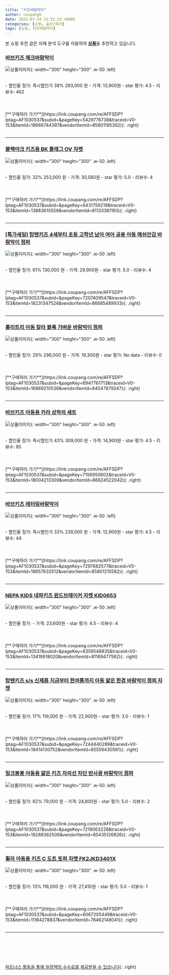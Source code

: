 ```yaml
---
title: "키즈바람막이"
author: coupang6
date: 2023-07-24 15:52:13 +0800
categories: [쇼핑, 출산/육아]
tags: [쇼핑, 키즈바람막이]
---
```


본 쇼핑 추천 글은 자체 분석 도구를 이용하여 [**상품**](https://link.coupang.com/a/bao1ui)을 추천하고 있습니다.

### [바브키즈 체크바람막이](https://link.coupang.com/re/AFFSDP?lptag=AF1030537&subid=&pageKey=5429776738&traceid=V0-153&itemId=18666744397&vendorItemId=85801195362)

![상품이미지](https://thumbnail7.coupangcdn.com/thumbnails/remote/230x230ex/image/vendor_inventory/4a94/3ee0198f71c555b576bf8da2829710cd22f3112c4e4546e0bf10a95ce071.jpg){: width="300" height="300" .w-50 .left}


<br>
- 할인율 정가: 즉시할인가 38%  293,000   원
- 가격: 13,900원
- star 평가: 4.5
- 리뷰수: 462
<br>
<br>
<br>
<br>
[**구매하러 가기**](https://link.coupang.com/re/AFFSDP?lptag=AF1030537&subid=&pageKey=5429776738&traceid=V0-153&itemId=18666744397&vendorItemId=85801195362){: .right}
<br>
<br>

---

### [블랙야크 키즈용 BK 플래그 OV 자켓](https://link.coupang.com/re/AFFSDP?lptag=AF1030537&subid=&pageKey=6431759219&traceid=V0-153&itemId=13883610556&vendorItemId=81133381193)

![상품이미지](https://thumbnail6.coupangcdn.com/thumbnails/remote/230x230ex/image/retail/images/2022/04/01/14/2/da3f73ae-13ca-47f5-9e78-c317ce9e9bab.jpg){: width="300" height="300" .w-50 .left}


<br>
- 할인율 정가: 32%  253,000   원
- 가격: 30,580원
- star 평가: 5.0
- 리뷰수: 4
<br>
<br>
<br>
<br>
[**구매하러 가기**](https://link.coupang.com/re/AFFSDP?lptag=AF1030537&subid=&pageKey=6431759219&traceid=V0-153&itemId=13883610556&vendorItemId=81133381193){: .right}
<br>
<br>

---

### [[특가세일] 탑텐키즈 4세부터 초등 고학년 남아 여아 공용 아동 메쉬안감 바람막이 점퍼](https://link.coupang.com/re/AFFSDP?lptag=AF1030537&subid=&pageKey=7207409547&traceid=V0-153&itemId=18231347524&vendorItemId=86685489933)

![상품이미지](https://thumbnail7.coupangcdn.com/thumbnails/remote/230x230ex/image/vendor_inventory/7edb/7b2acf2173e47324a9808797fa7f3feee68d745fa81ddb697fc92b6bfda4.jpg){: width="300" height="300" .w-50 .left}


<br>
- 할인율 정가: 61%  130,000   원
- 가격: 29,900원
- star 평가: 5.0
- 리뷰수: 4
<br>
<br>
<br>
<br>
[**구매하러 가기**](https://link.coupang.com/re/AFFSDP?lptag=AF1030537&subid=&pageKey=7207409547&traceid=V0-153&itemId=18231347524&vendorItemId=86685489933){: .right}
<br>
<br>

---

### [롤리트리 아동 칼라 블록 가벼운 바람막이 점퍼](https://link.coupang.com/re/AFFSDP?lptag=AF1030537&subid=&pageKey=6947761713&traceid=V0-153&itemId=16869210536&vendorItemId=84047879247)

![상품이미지](https://thumbnail10.coupangcdn.com/thumbnails/remote/230x230ex/image/retail/images/2197857677544811-1b6dc988-ecc7-4fc2-9af7-d7de03ab829c.jpg){: width="300" height="300" .w-50 .left}


<br>
- 할인율 정가: 29%  298,000   원
- 가격: 19,300원
- star 평가: No data
- 리뷰수: 0
<br>
<br>
<br>
<br>
[**구매하러 가기**](https://link.coupang.com/re/AFFSDP?lptag=AF1030537&subid=&pageKey=6947761713&traceid=V0-153&itemId=16869210536&vendorItemId=84047879247){: .right}
<br>
<br>

---

### [바브키즈 아동용 카라 상하의 세트](https://link.coupang.com/re/AFFSDP?lptag=AF1030537&subid=&pageKey=7156950602&traceid=V0-153&itemId=18004213309&vendorItemId=86624522042)

![상품이미지](https://thumbnail8.coupangcdn.com/thumbnails/remote/230x230ex/image/vendor_inventory/471b/b23e2dcc1ae724373fa10434c9437cdb6b4ac364620d671040f85925423f.jpg){: width="300" height="300" .w-50 .left}


<br>
- 할인율 정가: 즉시할인가 43%  309,000   원
- 가격: 14,900원
- star 평가: 4.5
- 리뷰수: 85
<br>
<br>
<br>
<br>
[**구매하러 가기**](https://link.coupang.com/re/AFFSDP?lptag=AF1030537&subid=&pageKey=7156950602&traceid=V0-153&itemId=18004213309&vendorItemId=86624522042){: .right}
<br>
<br>

---

### [바브키즈 레터링바람막이](https://link.coupang.com/re/AFFSDP?lptag=AF1030537&subid=&pageKey=7297682577&traceid=V0-153&itemId=18657632512&vendorItemId=85801215582)

![상품이미지](https://thumbnail9.coupangcdn.com/thumbnails/remote/230x230ex/image/vendor_inventory/f423/7d473362dab768d799845aa98ee1e6574fd6cc6e323774bebb554ec676be.jpg){: width="300" height="300" .w-50 .left}


<br>
- 할인율 정가: 즉시할인가 33%  239,000   원
- 가격: 12,900원
- star 평가: 4.5
- 리뷰수: 44
<br>
<br>
<br>
<br>
[**구매하러 가기**](https://link.coupang.com/re/AFFSDP?lptag=AF1030537&subid=&pageKey=7297682577&traceid=V0-153&itemId=18657632512&vendorItemId=85801215582){: .right}
<br>
<br>

---

### [NEPA KIDS 네파키즈 윈드브레이커 자켓 KID0653](https://link.coupang.com/re/AFFSDP?lptag=AF1030537&subid=&pageKey=6359548835&traceid=V0-153&itemId=13419918020&vendorItemId=81169477592)

![상품이미지](https://thumbnail8.coupangcdn.com/thumbnails/remote/230x230ex/image/vendor_inventory/6e3e/c3388d777ca29730c97981db80fa04304886cad428b3053d9f4327091221.jpg){: width="300" height="300" .w-50 .left}


<br>
- 할인율 정가: 
- 가격: 23,600원
- star 평가: 4.5
- 리뷰수: 4
<br>
<br>
<br>
<br>
[**구매하러 가기**](https://link.coupang.com/re/AFFSDP?lptag=AF1030537&subid=&pageKey=6359548835&traceid=V0-153&itemId=13419918020&vendorItemId=81169477592){: .right}
<br>
<br>

---

### [탑텐키즈 s/s 신제품 지금부터 한여름까지 아동 얇은 한겹 바람막이 점퍼 자켓](https://link.coupang.com/re/AFFSDP?lptag=AF1030537&subid=&pageKey=7244440289&traceid=V0-153&itemId=18414130752&vendorItemId=85556430561)

![상품이미지](https://thumbnail10.coupangcdn.com/thumbnails/remote/230x230ex/image/vendor_inventory/c38d/fec70fa024d8adeb496709a1f9e1f7ebf1c4fc4259d987240d347205ce2a.jpg){: width="300" height="300" .w-50 .left}


<br>
- 할인율 정가: 17%  119,000   원
- 가격: 22,900원
- star 평가: 3.0
- 리뷰수: 1
<br>
<br>
<br>
<br>
[**구매하러 가기**](https://link.coupang.com/re/AFFSDP?lptag=AF1030537&subid=&pageKey=7244440289&traceid=V0-153&itemId=18414130752&vendorItemId=85556430561){: .right}
<br>
<br>

---

### [밀크봉봉 아동용 얇은 키즈 자외선 차단 반사광 바람막이 점퍼](https://link.coupang.com/re/AFFSDP?lptag=AF1030537&subid=&pageKey=7219063228&traceid=V0-153&itemId=18289362506&vendorItemId=85435126826)

![상품이미지](https://thumbnail9.coupangcdn.com/thumbnails/remote/230x230ex/image/vendor_inventory/cdd1/c0e51084a728ec883e058f1b8ab12f08feb2955bbf4fe7e5dcb8d74cc0c8.jpg){: width="300" height="300" .w-50 .left}


<br>
- 할인율 정가: 62%  79,000   원
- 가격: 24,800원
- star 평가: 5.0
- 리뷰수: 2
<br>
<br>
<br>
<br>
[**구매하러 가기**](https://link.coupang.com/re/AFFSDP?lptag=AF1030537&subid=&pageKey=7219063228&traceid=V0-153&itemId=18289362506&vendorItemId=85435126826){: .right}
<br>
<br>

---

### [휠라 아동용 키즈 C 도트 토퍼 자켓 FK2JKD3401X](https://link.coupang.com/re/AFFSDP?lptag=AF1030537&subid=&pageKey=6067205449&traceid=V0-153&itemId=11184278837&vendorItemId=78462148041)

![상품이미지](https://thumbnail8.coupangcdn.com/thumbnails/remote/230x230ex/image/rs_quotation_api/2rng51zv/d2eb0cfa86b54c0d9cb9411bf3bd3a5a.jpg){: width="300" height="300" .w-50 .left}


<br>
- 할인율 정가: 13%  116,000   원
- 가격: 27,410원
- star 평가: 5.0
- 리뷰수: 1
<br>
<br>
<br>
<br>
[**구매하러 가기**](https://link.coupang.com/re/AFFSDP?lptag=AF1030537&subid=&pageKey=6067205449&traceid=V0-153&itemId=11184278837&vendorItemId=78462148041){: .right}
<br>
<br>

---
<br><br><br><br><br> [파트너스 활동을 통해 일정액의 수수료를 제공받을 수 있습니다](https://link.coupang.com/a/bao1ui){: .right}